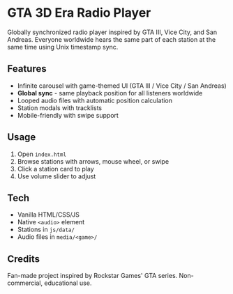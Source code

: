 # GTA 3D Era Radio Player

Globally synchronized radio player inspired by GTA III, Vice City, and San Andreas. Everyone worldwide hears the same part of each station at the same time using Unix timestamp sync.

## Features

- Infinite carousel with game-themed UI (GTA III / Vice City / San Andreas)
- **Global sync** - same playback position for all listeners worldwide
- Looped audio files with automatic position calculation
- Station modals with tracklists
- Mobile-friendly with swipe support

## Usage

1. Open `index.html`
2. Browse stations with arrows, mouse wheel, or swipe
3. Click a station card to play
4. Use volume slider to adjust

## Tech

- Vanilla HTML/CSS/JS
- Native `<audio>` element
- Stations in `js/data/`
- Audio files in `media/<game>/`

## Credits

Fan-made project inspired by Rockstar Games' GTA series. Non-commercial, educational use.
